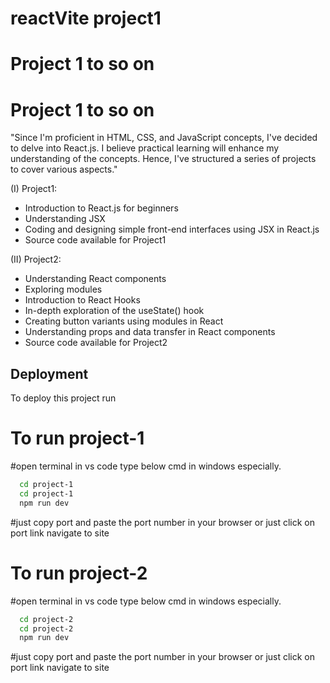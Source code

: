 # reactVite project1

# Project 1 to so on


# Project 1 to so on

"Since I'm proficient in HTML, CSS, and JavaScript concepts, I've decided to delve into React.js. I believe practical learning will enhance my understanding of the concepts. Hence, I've structured a series of projects to cover various aspects."



(I) Project1:
- Introduction to React.js for beginners
- Understanding JSX
- Coding and designing simple front-end interfaces using JSX in React.js
- Source code available for Project1

(II) Project2:
- Understanding React components
- Exploring modules
- Introduction to React Hooks
- In-depth exploration of the useState() hook
- Creating button variants using modules in React
- Understanding props and data transfer in React components
- Source code available for Project2


## Deployment

To deploy this project run

# To run project-1
#open terminal in vs code type below cmd in windows especially.
```bash
  cd project-1
  cd project-1
  npm run dev
```
#just copy port and paste the port number in your browser or just click on port link navigate to site

# To run project-2
#open terminal in vs code type below cmd in windows especially.
```bash
  cd project-2
  cd project-2
  npm run dev
```
#just copy port and paste the port number in your browser or just click on port link navigate to site


